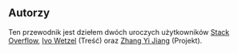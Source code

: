 ## Autorzy

Ten przewodnik jest dziełem dwóch uroczych użytkowników [Stack Overflow][1],
[Ivo Wetzel][2] (Treść) oraz [Zhang Yi Jiang][3] (Projekt).

[1]: http://stackoverflow.com/
[2]: http://stackoverflow.com/users/170224/ivo-wetzel
[3]: http://stackoverflow.com/users/313758/yi-jiang
